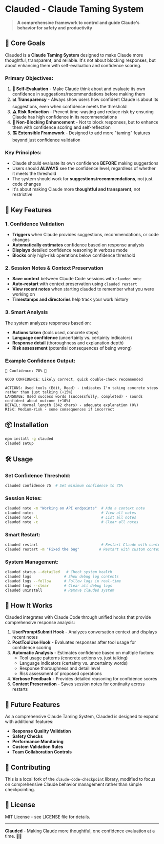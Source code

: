 # Clauded - Claude Taming System

> **A comprehensive framework to control and guide Claude's behavior for safety and productivity**

## 🎯 **Core Goals**

Clauded is a **Claude Taming System** designed to make Claude more thoughtful, transparent, and reliable. It's not about blocking responses, but about enhancing them with self-evaluation and confidence scoring.

### **Primary Objectives:**

1. **🤔 Self-Evaluation** - Make Claude think about and evaluate its own confidence in suggestions/recommendations before making them
2. **📊 Transparency** - Always show users how confident Claude is about its suggestions, even when confidence meets the threshold
3. **⚠️ Risk Reduction** - Prevent time-wasting and reduce risk by ensuring Claude has high confidence in its recommendations
4. **🔄 Non-Blocking Enhancement** - Not to block responses, but to enhance them with confidence scoring and self-reflection
5. **🏗️ Extensible Framework** - Designed to add more "taming" features beyond just confidence validation

### **Key Principles:**
- Claude should evaluate its own confidence **BEFORE** making suggestions
- Users should **ALWAYS** see the confidence level, regardless of whether it meets the threshold
- The system should work for **suggestions/recommendations**, not just code changes
- It's about making Claude more **thoughtful and transparent**, not restrictive

## 🚀 **Key Features**

### **1. Confidence Validation**
- **Triggers** when Claude provides suggestions, recommendations, or code changes
- **Automatically estimates** confidence based on response analysis
- **Displays** detailed confidence reasoning in verbose mode
- **Blocks** only high-risk operations below confidence threshold

### **2. Session Notes & Context Preservation**
- **Save context** between Claude Code sessions with `clauded note`
- **Auto-restart** with context preservation using `clauded restart`
- **View recent notes** when starting clauded to remember what you were working on
- **Timestamps and directories** help track your work history

### **3. Smart Analysis**
The system analyzes responses based on:
- **Actions taken** (tools used, concrete steps)
- **Language confidence** (uncertainty vs. certainty indicators)
- **Response detail** (thoroughness and explanation depth)
- **Risk assessment** (potential consequences of being wrong)

### **Example Confidence Output:**
```
🎯 Confidence: 78% 🎯

GOOD CONFIDENCE: Likely correct, quick double-check recommended

ACTIONS: Used tools (Edit, Read) - indicates I'm taking concrete steps rather than just talking (+15%)
LANGUAGE: Used success words (successfully, completed) - sounds confident about outcome (+10%)
DETAIL: Normal length (342 chars) - adequate explanation (0%)
RISK: Medium-risk - some consequences if incorrect
```

## 📦 Installation

```bash
npm install -g clauded
clauded setup
```

## 🛠️ Usage

### **Set Confidence Threshold:**
```bash
clauded confidence 75  # Set minimum confidence to 75%
```

### **Session Notes:**
```bash
clauded note -m "Working on API endpoints"  # Add a context note
clauded notes                               # View all notes
clauded note -l                             # List all notes
clauded note -c                             # Clear all notes
```

### **Smart Restart:**
```bash
clauded restart                             # Restart Claude with context preservation
clauded restart -m "Fixed the bug"         # Restart with custom context note
```

### **System Management:**
```bash
clauded status --detailed   # Check system health
clauded logs               # Show debug log contents
clauded logs --follow      # Follow logs in real-time
clauded logs --clear       # Clear all debug logs
clauded uninstall          # Remove clauded system
```

## 🔧 How It Works

Clauded integrates with Claude Code through unified hooks that provide comprehensive response analysis:

1. **UserPromptSubmit Hook** - Analyzes conversation context and displays recent notes
2. **PostToolUse Hook** - Evaluates responses after tool usage for confidence scoring
3. **Automatic Analysis** - Estimates confidence based on multiple factors:
   - Tool usage patterns (concrete actions vs. just talking)
   - Language indicators (certainty vs. uncertainty words)
   - Response thoroughness and detail level
   - Risk assessment of proposed operations
4. **Verbose Feedback** - Provides detailed reasoning for confidence scores
5. **Context Preservation** - Saves session notes for continuity across restarts

## 🎯 **Future Features**

As a comprehensive Claude Taming System, Clauded is designed to expand with additional features:

- **Response Quality Validation**
- **Safety Checks**
- **Performance Monitoring**
- **Custom Validation Rules**
- **Team Collaboration Controls**

## 🤝 Contributing

This is a local fork of the `claude-code-checkpoint` library, modified to focus on comprehensive Claude behavior management rather than simple checkpointing.

## 📄 License

MIT License - see LICENSE file for details.

---

**Clauded** - Making Claude more thoughtful, one confidence evaluation at a time. 🧠✨